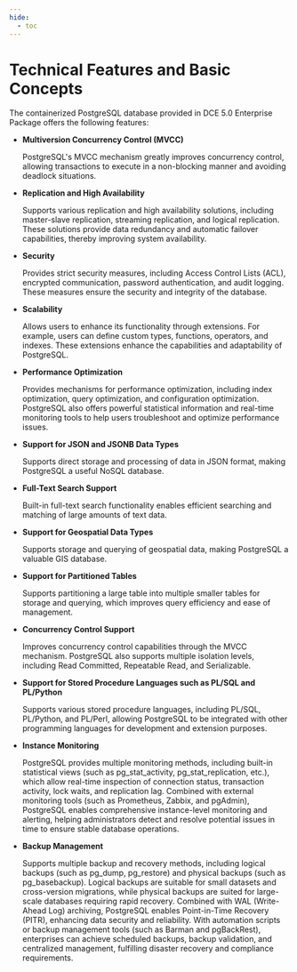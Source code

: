 ```yaml
---
hide:
  - toc
---
```


# Technical Features and Basic Concepts

The containerized PostgreSQL database provided in DCE 5.0 Enterprise Package offers the following features:

- **Multiversion Concurrency Control (MVCC)**

	PostgreSQL's MVCC mechanism greatly improves concurrency control, allowing transactions to execute in a non-blocking manner and avoiding deadlock situations.

- **Replication and High Availability**

	Supports various replication and high availability solutions, including master-slave replication, streaming replication, and logical replication. These solutions provide data redundancy and automatic failover capabilities, thereby improving system availability.

- **Security**

	Provides strict security measures, including Access Control Lists (ACL), encrypted communication, password authentication, and audit logging. These measures ensure the security and integrity of the database.

- **Scalability**

	Allows users to enhance its functionality through extensions. For example, users can define custom types, functions, operators, and indexes. These extensions enhance the capabilities and adaptability of PostgreSQL.

- **Performance Optimization**

	Provides mechanisms for performance optimization, including index optimization, query optimization, and configuration optimization. PostgreSQL also offers powerful statistical information and real-time monitoring tools to help users troubleshoot and optimize performance issues.

- **Support for JSON and JSONB Data Types**

	Supports direct storage and processing of data in JSON format, making PostgreSQL a useful NoSQL database.

- **Full-Text Search Support**

	Built-in full-text search functionality enables efficient searching and matching of large amounts of text data.

- **Support for Geospatial Data Types**

	Supports storage and querying of geospatial data, making PostgreSQL a valuable GIS database.

- **Support for Partitioned Tables**

	Supports partitioning a large table into multiple smaller tables for storage and querying, which improves query efficiency and ease of management.

- **Concurrency Control Support**

	Improves concurrency control capabilities through the MVCC mechanism. PostgreSQL also supports multiple isolation levels, including Read Committed, Repeatable Read, and Serializable.

- **Support for Stored Procedure Languages such as PL/SQL and PL/Python**

	Supports various stored procedure languages, including PL/SQL, PL/Python, and PL/Perl, allowing PostgreSQL to be integrated with other programming languages for development and extension purposes.

- **Instance Monitoring**

	PostgreSQL provides multiple monitoring methods, including built-in statistical views (such as pg_stat_activity, pg_stat_replication, etc.), which allow real-time inspection of connection status, transaction activity, lock waits, and replication lag. Combined with external monitoring tools (such as Prometheus, Zabbix, and pgAdmin), PostgreSQL enables comprehensive instance-level monitoring and alerting, helping administrators detect and resolve potential issues in time to ensure stable database operations.

- **Backup Management**

	Supports multiple backup and recovery methods, including logical backups (such as pg_dump, pg_restore) and physical backups (such as pg_basebackup). Logical backups are suitable for small datasets and cross-version migrations, while physical backups are suited for large-scale databases requiring rapid recovery. Combined with WAL (Write-Ahead Log) archiving, PostgreSQL enables Point-in-Time Recovery (PITR), enhancing data security and reliability. With automation scripts or backup management tools (such as Barman and pgBackRest), enterprises can achieve scheduled backups, backup validation, and centralized management, fulfilling disaster recovery and compliance requirements.


